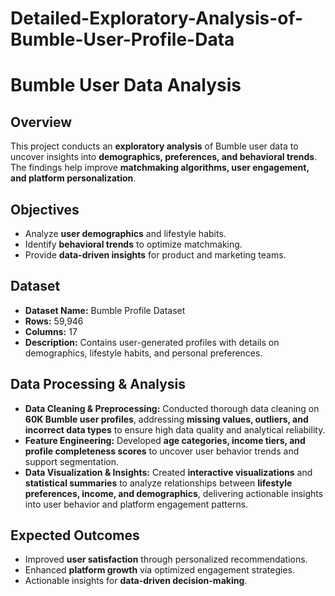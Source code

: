# Detailed-Exploratory-Analysis-of-Bumble-User-Profile-Data

# Bumble User Data Analysis  

## Overview  
This project conducts an **exploratory analysis** of Bumble user data to uncover insights into **demographics, preferences, and behavioral trends**. The findings help improve **matchmaking algorithms, user engagement, and platform personalization**.  

## Objectives  
- Analyze **user demographics** and lifestyle habits.  
- Identify **behavioral trends** to optimize matchmaking.  
- Provide **data-driven insights** for product and marketing teams.  

## Dataset  
- **Dataset Name:** Bumble Profile Dataset  
- **Rows:** 59,946  
- **Columns:** 17  
- **Description:** Contains user-generated profiles with details on demographics, lifestyle habits, and personal preferences.  

## Data Processing & Analysis  
- **Data Cleaning & Preprocessing:** Conducted thorough data cleaning on **60K Bumble user profiles**, addressing **missing values, outliers, and incorrect data types** to ensure high data quality and analytical reliability.  
- **Feature Engineering:** Developed **age categories, income tiers, and profile completeness scores** to uncover user behavior trends and support segmentation.  
- **Data Visualization & Insights:** Created **interactive visualizations** and **statistical summaries** to analyze relationships between **lifestyle preferences, income, and demographics**, delivering actionable insights into user behavior and platform engagement patterns.  

## Expected Outcomes  
- Improved **user satisfaction** through personalized recommendations.  
- Enhanced **platform growth** via optimized engagement strategies.  
- Actionable insights for **data-driven decision-making**. 

